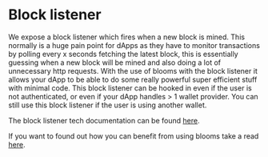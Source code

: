 # Block listener

We expose a block listener which fires when a new block is mined. This normally is a huge pain point for dApps as they have to monitor transactions by polling every x seconds fetching the latest block, this is essentially guessing when a new block will be mined and also doing a lot of unnecessary http requests. With the use of blooms with the block listener it allows your dApp to be able to do some really powerful super efficient stuff with minimal code. This block listener can be hooked in even if the user is not authenticated, or even if your dApp handles > 1 wallet provider. You can still use this block listener if the user is using another wallet.

The block listener tech documentation can be found [here](/guide/web-sdk/sdk-event-listeners.html#newblock).

If you want to found out how you can benefit from using blooms take a read [here](/guide/how-does-it-work/blooms.html).
